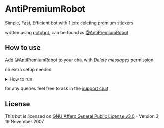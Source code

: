 # AntiPremiumRobot

Simple, Fast, Efficient bot with 1 job: deleting premium stickers

written using [gotgbot](https://github.com/PaulSonOfLars/gotgbot), can be found as [@AntiPremiumRobot](https://t.me/AntiPremiumRobot)

## How to use

Add [@AntiPremiumRobot](https://t.me/AntiPremiumRobot) to your chat with *Delete messages* permission

no extra setup needed

<details>
  <summary>How to run</summary>

clone repo: `git clone git@github.com:itsLuuke/AntiPremiumRobot.git` (or use go get...)

rename `sample.env` to `.env` and fill in the required var:

- `TOKEN`: bot token (get it from [@BotFather](https://t.me/BotFather))

Start bot by either `go run .` or build and run the binary by `go build .`

</details>

for any queries feel free to ask in the [Support chat](https://t.me/TheBotsSupport)

## License

This bot is licensed on [GNU Affero General Public License v3.0](https://github.com/itsLuuke/AntiPremiumRobot/blob/master/LICENSE) - Version 3, 19 November 2007

